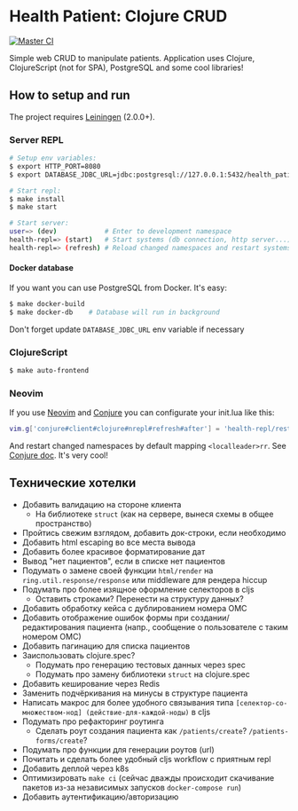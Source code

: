 # Health Patient: Clojure CRUD

[![Master CI](https://github.com/Seryiza/health-patient/actions/workflows/master-ci.yml/badge.svg)](https://github.com/Seryiza/health-patient/actions/workflows/master-ci.yml)

Simple web CRUD to manipulate patients. Application uses Clojure, ClojureScript (not for SPA), PostgreSQL and some cool libraries!

## How to setup and run
The project requires [Leiningen](https://leiningen.org/) (2.0.0+).

### Server REPL
```sh
# Setup env variables:
$ export HTTP_PORT=8080
$ export DATABASE_JDBC_URL=jdbc:postgresql://127.0.0.1:5432/health_patient?user=postgres&password=pass&stringtype=unspecified

# Start repl:
$ make install
$ make start

# Start server:
user=> (dev)            # Enter to development namespace
health-repl=> (start)   # Start systems (db connection, http server...)
health-repl=> (refresh) # Reload changed namespaces and restart systems
```

#### Docker database
If you want you can use PostgreSQL from Docker. It's easy:

```sh
$ make docker-build
$ make docker-db    # Database will run in background
```

Don't forget update `DATABASE_JDBC_URL` env variable if necessary

### ClojureScript
```sh
$ make auto-frontend
```

### Neovim
If you use [Neovim](https://neovim.io/) and [Conjure](https://github.com/Olical/conjure) you can configurate your init.lua like this:

```lua
vim.g['conjure#client#clojure#nrepl#refresh#after'] = 'health-repl/restart'
```

And restart changed namespaces by default mapping `<localleader>rr`. See [Conjure doc](https://github.com/Olical/conjure/blob/master/doc/conjure-client-clojure-nrepl.txt). It's very cool!

## Технические хотелки
- Добавить валидацию на стороне клиента
    - На библиотеке `struct` (как на сервере, вынеся схемы в общее пространство)
- Пройтись свежим взглядом, добавить док-строки, если необходимо
- Добавить html escaping во все места вывода
- Добавить более красивое форматирование дат
- Вывод "нет пациентов", если в списке нет пациентов
- Подумать о замене своей функции `html/render` на `ring.util.response/response` или middleware для рендера hiccup
- Подумать про более изящное оформление селекторов в cljs
    - Оставить строками? Перенести на структуру данных?
- Добавить обработку кейса с дублированием номера ОМС
- Добавить отображение ошибок формы при создании/редактирования пациента (напр., сообщение о пользователе с таким номером ОМС)
- Добавить пагинацию для списка пациентов
- Заиспользовать clojure.spec?
    - Подумать про генерацию тестовых данных через spec
    - Подумать про замену библиотеки `struct` на clojure.spec
- Добавить кеширование через Redis
- Заменить подчёркивания на минусы в структуре пациента
- Написать макрос для более удобного связывания типа `[селектор-со-множеством-нод] (действие-для-каждой-ноды)` в cljs
- Подумать про рефакторинг роутинга
    - Сделать роут создания пациента как `/patients/create`? `/patients-forms/create`? 
- Подумать про функции для генерации роутов (url)
- Почитать и сделать более удобный cljs workflow с приятным repl
- Добавить деплой через k8s
- Оптимизировать `make ci` (сейчас дважды происходит скачивание пакетов из-за независимых запусков `docker-compose run`)
- Добавить аутентификацию/авторизацию
